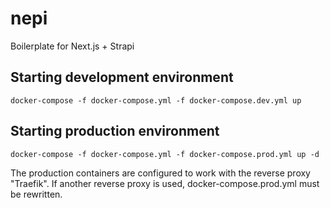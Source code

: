 # nepi
Boilerplate for Next.js + Strapi

## Starting development environment
```
docker-compose -f docker-compose.yml -f docker-compose.dev.yml up 
```

## Starting production environment
```
docker-compose -f docker-compose.yml -f docker-compose.prod.yml up -d
```
The production containers are configured to work with the reverse proxy "Traefik". If another reverse proxy is used, docker-compose.prod.yml must be rewritten.
